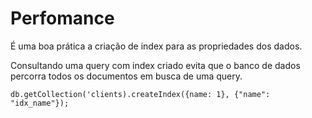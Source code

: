 # Perfomance

É uma boa prática a criação de index para as propriedades dos dados.

Consultando uma query com index criado evita que o banco de dados percorra todos os documentos em busca de uma query.

    db.getCollection('clients).createIndex({name: 1}, {"name": "idx_name"});